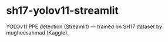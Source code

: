 # sh17-yolov11-streamlit
YOLOv11 PPE detection (Streamlit) — trained on SH17 dataset by mugheesahmad (Kaggle).

